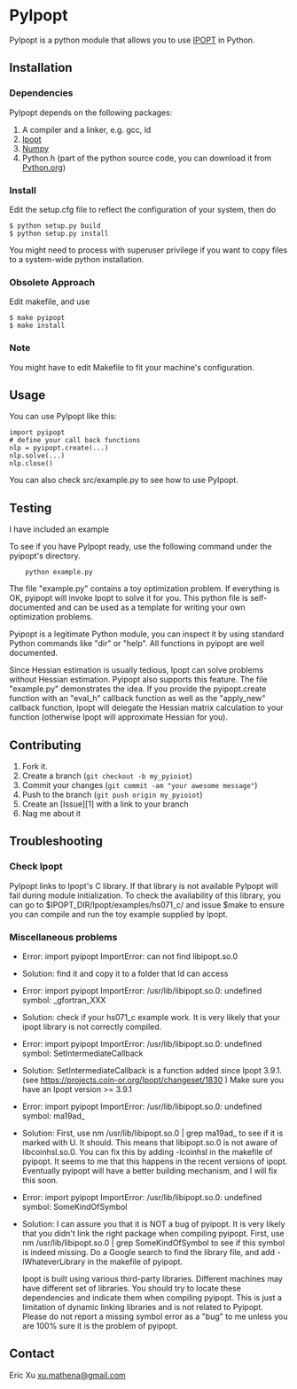 PyIpopt
=======

PyIpopt is a python module that allows you to use [IPOPT](http://www.coin-or.org/Ipopt/) in 
Python.

Installation
------------


### Dependencies

PyIpopt depends on the following packages:

1. A compiler and a linker, e.g. gcc, ld
2. [Ipopt](https://projects.coin-or.org/Ipopt)
3. [Numpy](http://numpy.scipy.org/)
4. Python.h (part of the python source code, you can download it from [Python.org](http://python.org))

### Install

Edit the setup.cfg file to reflect the configuration of your system, then do

	$ python setup.py build
	$ python setup.py install

You might need to process with superuser privilege if you want to copy
files to a system-wide python installation.

### Obsolete Approach

Edit makefile, and use

	$ make pyipopt
	$ make install 
    

### Note

You might have to edit Makefile to fit your machine's configuration. 


Usage
-----
You can use PyIpopt like this:

	import pyipopt
	# define your call back functions
	nlp = pyipopt.create(...)
	nlp.solve(...)
	nlp.close()

You can also check src/example.py to see how to use PyIpopt.


Testing
-------

I have included an example 

To see if you have PyIpopt ready, use the following command under the pyipopt's directory. 

		python example.py
	
The file "example.py" contains a toy optimization problem. If everything is OK, pyipopt will invoke Ipopt to solve it for you. 
This python file is self-documented and can be used as a template for writing your own optimization problems. 

Pyipopt is a legitimate Python module, you can inspect it by using standard Python commands like "dir" or "help". All functions in pyipopt are well documented. 

Since Hessian estimation is usually tedious, Ipopt can solve problems without Hessian estimation. Pyipopt also supports this feature. The file "example.py" demonstrates the idea. If you provide the pyipopt.create function with an "eval_h" callback function as well as the "apply_new" callback function, Ipopt will delegate the Hessian matrix calculation to your function (otherwise Ipopt will approximate Hessian for you).

Contributing
------------

1. Fork it.
2. Create a branch (`git checkout -b my_pyioiot`)
3. Commit your changes (`git commit -am "your awesome message"`)
4. Push to the branch (`git push origin my_pyioiot`)
5. Create an [Issue][1] with a link to your branch
6. Nag me about it

Troubleshooting
---------------

### Check Ipopt

PyIpopt links to Ipopt's C library. If that library is not available PyIpopt will fail
during module initialization. To check the availability of this library, you can go to
	$IPOPT_DIR/Ipopt/examples/hs071_c/
and issue $make to ensure you can compile and run the toy example supplied by Ipopt. 

### Miscellaneous problems

* Error:
	import pyipopt
	ImportError: can not find  libipopt.so.0

* Solution:
    find it and copy it to a folder that ld can access

* Error:
	import pyipopt
	ImportError: /usr/lib/libipopt.so.0: undefined symbol: _gfortran_XXX

* Solution: 
    check if your hs071_c example work. It is very likely that your ipopt library is not correctly compiled. 


* Error:
	import pyipopt
	ImportError: /usr/lib/libipopt.so.0: undefined symbol: SetIntermediateCallback

* Solution:
	SetIntermediateCallback is a function added since Ipopt 3.9.1. (see https://projects.coin-or.org/Ipopt/changeset/1830 )
	Make sure you have an Ipopt version >= 3.9.1

* Error:
	import pyipopt
	ImportError: /usr/lib/libipopt.so.0: undefined symbol: ma19ad_

* Solution:
	First, use 
		nm /usr/lib/libipopt.so.0 | grep ma19ad_ 
	to see if it is marked with U. It should. This means that libipopt.so.0 is not aware of libcoinhsl.so.0. You can fix this
	by adding -lcoinhsl in the makefile of pyipopt. It seems to me that this happens in the recent versions of ipopt. Eventually
	pyipopt will have a better building mechanism, and I will fix this soon. 

* Error:
	import pyipopt
	ImportError: /usr/lib/libipopt.so.0: undefined symbol: SomeKindOfSymbol
	
* Solution:
	I can assure you that it is NOT a bug of pyipopt. It is very likely that you didn't link the right package when compiling pyipopt. 
	First, use 
		nm /usr/lib/libipopt.so.0 | grep SomeKindOfSymbol
	to see if this symbol is indeed missing. Do a Google search to find the library file, and 
	add -lWhateverLibrary in the makefile of pyipopt. 
	
	Ipopt is built using various third-party libraries. Different machines may have different set of libraries. You should 
	try to locate these dependencies and indicate them when compiling pyipopt. This is just a limitation of dynamic linking libraries and 
	is not related to Pyipopt. Please do not report a missing symbol error as a "bug" to me unless you are 100% sure it is the problem  of pyipopt. 
	

Contact
--------

Eric Xu <xu.mathena@gmail.com>



